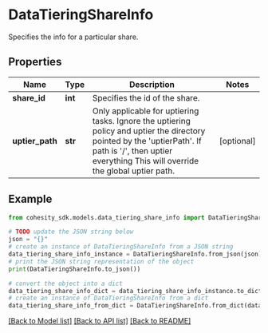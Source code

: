 # DataTieringShareInfo

Specifies the info for a particular share.

## Properties

Name | Type | Description | Notes
------------ | ------------- | ------------- | -------------
**share_id** | **int** | Specifies the id of the share. | 
**uptier_path** | **str** | Only applicable for uptiering tasks. Ignore the uptiering policy and uptier the directory pointed by the &#39;uptierPath&#39;. If path is &#39;/&#39;, then uptier everything  This will override the global uptier path. | [optional] 

## Example

```python
from cohesity_sdk.models.data_tiering_share_info import DataTieringShareInfo

# TODO update the JSON string below
json = "{}"
# create an instance of DataTieringShareInfo from a JSON string
data_tiering_share_info_instance = DataTieringShareInfo.from_json(json)
# print the JSON string representation of the object
print(DataTieringShareInfo.to_json())

# convert the object into a dict
data_tiering_share_info_dict = data_tiering_share_info_instance.to_dict()
# create an instance of DataTieringShareInfo from a dict
data_tiering_share_info_from_dict = DataTieringShareInfo.from_dict(data_tiering_share_info_dict)
```
[[Back to Model list]](../README.md#documentation-for-models) [[Back to API list]](../README.md#documentation-for-api-endpoints) [[Back to README]](../README.md)


